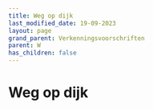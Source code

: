 ```yaml
---
title: Weg op dijk
last_modified_date: 19-09-2023
layout: page
grand_parent: Verkenningsvoorschriften
parent: W
has_children: false
---
```


Weg op dijk
===========

